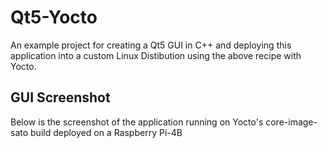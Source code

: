 # Qt5-Yocto

An example project for creating a Qt5 GUI in C++ and deploying this application into a custom Linux Distibution using the above recipe with Yocto.

## GUI Screenshot

Below is the screenshot of the application running on Yocto's core-image-sato build deployed on a Raspberry Pi-4B
